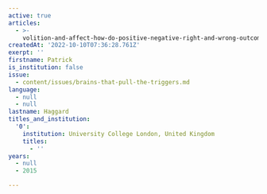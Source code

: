 ```yaml
---
active: true
articles:
  - >-
    volition-and-affect-how-do-positive-negative-right-and-wrong-outcomes-influence-human-sense-of-agency
createdAt: '2022-10-10T07:36:28.761Z'
exerpt: ''
firstname: Patrick
is_institution: false
issue:
  - content/issues/brains-that-pull-the-triggers.md
language:
  - null
  - null
lastname: Haggard
titles_and_institution:
  '0':
    institution: University College London, United Kingdom
    titles:
      - ''
years:
  - null
  - 2015

---
```

